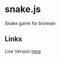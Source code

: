 # snake.js

Snake game for browser

## Links

Live Version [here](https://godlyfast.github.io/snake.js)
